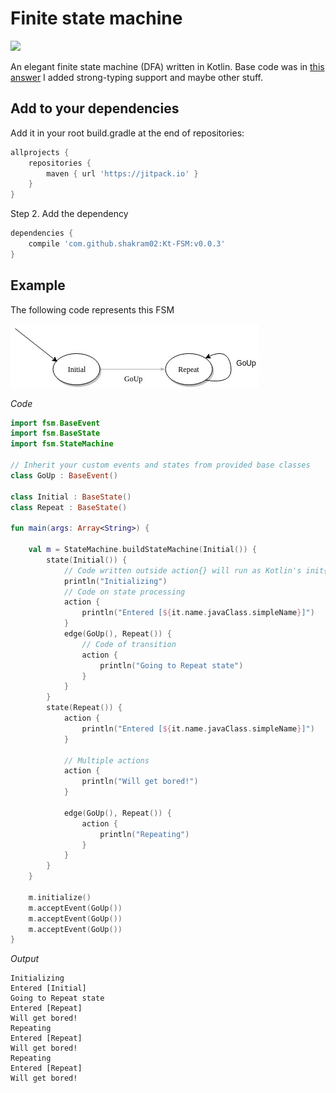 # Finite state machine
[![](https://jitpack.io/v/shakram02/Kt-Fsm.svg)](https://jitpack.io/#shakram02/Kt-Fsm)

An elegant finite state machine (DFA) written in Kotlin. 
Base code was in [this answer](https://codereview.stackexchange.com/questions/143726/event-driven-finite-state-machine-dsl-in-kotlin)
I added strong-typing support and maybe other stuff.

## Add to your dependencies

Add it in your root build.gradle at the end of repositories:
```groovy
allprojects {
	repositories {
		maven { url 'https://jitpack.io' }
	}
}
```

Step 2. Add the dependency

```groovy
dependencies {
    compile 'com.github.shakram02:Kt-FSM:v0.0.3'
}
```

## Example

The following code represents this FSM

![alt text](./fsm.jpg)

*Code*

```Kotlin
import fsm.BaseEvent
import fsm.BaseState
import fsm.StateMachine

// Inherit your custom events and states from provided base classes
class GoUp : BaseEvent()

class Initial : BaseState()
class Repeat : BaseState()

fun main(args: Array<String>) {

    val m = StateMachine.buildStateMachine(Initial()) {
        state(Initial()) {
            // Code written outside action{} will run as Kotlin's init{}
            println("Initializing")
            // Code on state processing
            action {
                println("Entered [${it.name.javaClass.simpleName}]")
            }
            edge(GoUp(), Repeat()) {
                // Code of transition
                action {
                    println("Going to Repeat state")
                }
            }
        }
        state(Repeat()) {
            action {
                println("Entered [${it.name.javaClass.simpleName}]")
            }

            // Multiple actions
            action {
                println("Will get bored!")
            }

            edge(GoUp(), Repeat()) {
                action {
                    println("Repeating")
                }
            }
        }
    }

    m.initialize()
    m.acceptEvent(GoUp())
    m.acceptEvent(GoUp())
    m.acceptEvent(GoUp())
}
```

*Output*

```
Initializing
Entered [Initial]
Going to Repeat state
Entered [Repeat]
Will get bored!
Repeating
Entered [Repeat]
Will get bored!
Repeating
Entered [Repeat]
Will get bored!

```